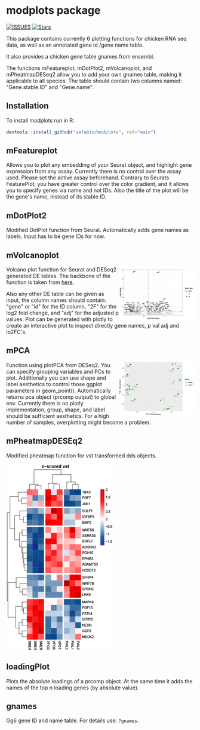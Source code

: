 # modplots package

[![ISSUES](https://img.shields.io/github/issues/safabio/modplots)](https://github.com/safabio/modplots/issues)
[![Stars](https://img.shields.io/github/stars/safabio/modplots?style=social)](https://github.com/safabio/modplots/)


This package contains currently 6 plotting functions for chicken RNA seq data, as well as an annotated gene id /gene name table.

It also provides a chicken gene table gnames from ensembl. 

The functions mFeatureplot, mDotPlot2, mVolcanoplot, and mPheatmapDESeq2 allow you to add your own gnames table, making it applicable to all species. The table should contain two columns named: "Gene.stable.ID" and "Gene.name".

## Installation

To install modplots run in R:

```r
devtools::install_github("safabio/modplots", ref="main")
```

## mFeatureplot

Allows you to plot any embedding of your Seurat object, and highlight gene expression from any assay. Currently there is no control over the assay used. Please set the active assay beforehand.
Contrary to Seurats FeaturePlot, you have greater control over the color gradient, and it allows you to specify genes via name and not IDs. Also the title of the plot will be the gene's name, instead of its stable ID.

## mDotPlot2

Modified DotPlot function from Seurat. Automatically adds gene names as labels. Input has to be gene IDs for now.

## mVolcanoplot 

<img src="man/figures/mVolcanoplot.png" align="right" height="40%" width="40%" />

Volcano plot function for Seurat and DESeq2 generated DE tables. The backbone of the function is taken from [here](https://erikaduan.github.io/posts/2021-01-02-volcano-plots-with-ggplot2/).

Also any other DE table can be given as input, the column names should contain: "gene" or "id" for the ID column, "2F" for the log2 fold change, and "adj" for the adjusted p values. 
Plot can be generated with plotly to create an interactive plot to inspect directly gene names, p val adj and lo2FC's.

## mPCA

<img src="man/figures/mPCA.png" align="right" height="40%" width="40%" />

Function using plotPCA from DESeq2. You can specify grouping variables and PCs to plot. Additionally you can use shape and label aesthetics to control those ggplot parameters in geom_point().
Automatically returns pca object (prcomp output) to global env.
Currently there is no plotly implementation, group, shape, and label should be sufficient aesthetics. For a high number of samples, overplotting might become a problem.

## mPheatmapDESEq2

Modified pheatmap function for vst transformed dds objects. 

![](man/figures/mPheatmapDESeq2.png)

## loadingPlot

Plots the absolute loadings of a prcomp object. At the same time it adds the names of the top n loading genes (by absolute value).

## gnames

Gg6 gene ID and name table. For details use: `?gnames`.
